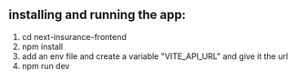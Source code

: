 ## installing and running the app: 

1. cd next-insurance-frontend
2. npm install
3. add an env file and create a variable "VITE_API_URL" and give it the url  
4. npm run dev

